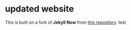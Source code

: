 # updated website

This is built on a fork of **Jekyll Now** from [this repository](https://github.com/barryclark/jekyll-now). test




